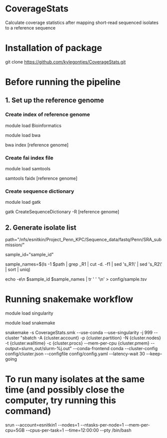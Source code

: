 # CoverageStats
Calculate coverage statistics after mapping short-read sequenced isolates to a reference sequence

# Installation of package
git clone https://github.com/kylegontjes/CoverageStats.git

# Before running the pipeline
## 1. Set up the reference genome  
### Create index of reference genome
module load Bioinformatics 

module load bwa 

bwa index [reference genome] 
### Create fai index file
module load samtools 

samtools faidx [reference genome] 

### Create sequence dictionary
module load gatk 

gatk CreateSequenceDictionary -R [reference genome] 

## 2. Generate isolate list
path="/nfs/esnitkin/Project_Penn_KPC/Sequence_data/fastq/Penn/SRA_submission/"

sample_id="sample_id" 

sample_names=$(ls -1 $path | grep _R1 | cut -d. -f1  | sed 's\_R1\\' | sed 's\_R2\\' | sort | uniq)

echo -e\n $sample_id $sample_names | tr ' ' '\n' > config/sample.tsv

# Running snakemake workflow
module load singularity

module load snakemake

snakemake -s CoverageStats.smk --use-conda --use-singularity -j 999 --cluster "sbatch -A {cluster.account} -p {cluster.partition} -N {cluster.nodes} -t {cluster.walltime} -c {cluster.procs} --mem-per-cpu {cluster.pmem} --output=slurm_out/slurm-%j.out" --conda-frontend conda --cluster-config config/cluster.json --configfile config/config.yaml --latency-wait 30 --keep-going 

# To run many isolates at the same time (and possibly close the computer, try running this command)
srun --account=esnitkin1 --nodes=1 --ntasks-per-node=1 --mem-per-cpu=5GB --cpus-per-task=1 --time=12:00:00 --pty /bin/bash
